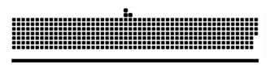

![snake gif](https://github.com/AliETninja/tetris/blob/output/github-contribution-grid-snake.svg)
